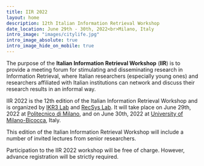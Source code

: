 ```yaml
---
title: IIR 2022
layout: home
description: 12th Italian Information Retrieval Workshop
date_location: June 29th - 30th, 2022<br>Milano, Italy
intro_image: "images/citylife.jpg"
intro_image_absolute: true
intro_image_hide_on_mobile: true
---
```


The purpose of the **Italian Information Retrieval Workshop** (**IIR**) is to provide a meeting forum for stimulating and disseminating research in Information Retrieval, where Italian researchers (especially young ones) and researchers affiliated with Italian institutions can network and discuss their research results in an informal way.

IIR 2022 is the 12th edition of the Italian Information Retrieval Workshop and is organized by [IKR3 Lab](https://github.com/ikr3-lab) and [RecSys Lab](https://github.com/recsyspolimi). It will take place on June 29th, 2022 at [Politecnico di Milano](https://www.polimi.it/en/), and on June 30th, 2022 at [University of Milano-Bicocca](https://en.unimib.it/), Italy.

This edition of the Italian Information Retrieval Workshop will include a number of invited lectures from senior researchers.

Participation to the IIR 2022 workshop will be free of charge. However, advance registration will be strictly required.
